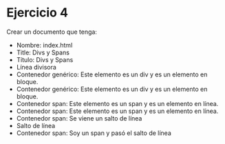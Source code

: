 # Ejercicio 4

Crear un documento que tenga:
* Nombre: index.html
* Title:
Divs y Spans
* Título:
Divs y Spans
* Línea divisora
* Contenedor genérico: 
Este elemento es un div y es un elemento en bloque.
* Contenedor genérico:
Este elemento es un div y es un elemento en bloque.
* Contenedor span: 
Este elemento es un span y es un elemento en línea.
* Contenedor span: 
Este elemento es un span y es un elemento en línea.
* Contenedor span: 
Se viene un salto de línea
* Salto de línea
* Contenedor span: 
Soy un span y pasó el salto de línea